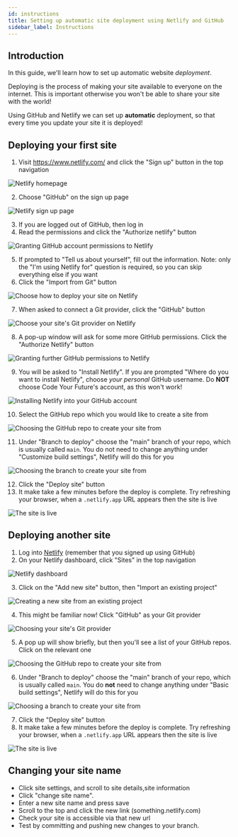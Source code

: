 ```yaml
---
id: instructions
title: Setting up automatic site deployment using Netlify and GitHub
sidebar_label: Instructions
---
```


## Introduction

In this guide, we'll learn how to set up automatic website _deployment_.

Deploying is the process of making your site available to everyone on the internet. This is important otherwise you won't be able to share your site with the world!

Using GitHub and Netlify we can set up **automatic** deployment, so that every time you update your site it is deployed!

## Deploying your first site

1. Visit https://www.netlify.com/ and click the "Sign up" button in the top navigation

![Netlify homepage](../assets/first-site/01-netlify-homepage.png)

2. Choose "GitHub" on the sign up page

![Netlify sign up page](../assets/first-site/02-netlify-signup.png)

3. If you are logged out of GitHub, then log in
4. Read the permissions and click the "Authorize netlify" button

![Granting GitHub account permissions to Netlify](../assets/first-site/03-github-account-permissions.png)

5. If prompted to "Tell us about yourself", fill out the information. Note: only the "I'm using Netlify for" question is required, so you can skip everything else if you want
6. Click the "Import from Git" button

![Choose how to deploy your site on Netlify](../assets/first-site/04-deploy-first-project.png)

7. When asked to connect a Git provider, click the "GitHub" button

![Choose your site's Git provider on Netlify](../assets/first-site/05-git-provider.png)

8. A pop-up window will ask for some more GitHub permissions. Click the "Authorize Netlify" button

![Granting further GitHub permissions to Netlify](../assets/first-site/06-github-further-permissions.png)

9. You will be asked to "Install Netlify". If you are prompted "Where do you want to install Netlify", choose _your personal_ GitHub username. Do **NOT** choose Code Your Future's account, as this won't work!

![Installing Netlify into your GitHub account](../assets/first-site/07-install-netlify.png)

10. Select the GitHub repo which you would like to create a site from

![Choosing the GitHub repo to create your site from](../assets/first-site/08-choose-repo.png)

11. Under "Branch to deploy" choose the "main" branch of your repo, which is usually called `main`. You do not need to change anything under "Customize build settings", Netlify will do this for you

![Choosing the branch to create your site from](../assets/first-site/09-choose-branch.png)

12. Click the "Deploy site" button
13. It make take a few minutes before the deploy is complete. Try refreshing your browser, when a `.netlify.app` URL appears then the site is live

![The site is live](../assets/first-site/10-site-is-live.png)

## Deploying another site

1. Log into [Netlify](https://www.netlify.com/) (remember that you signed up using GitHub)
2. On your Netlify dashboard, click "Sites" in the top navigation

![Netlify dashboard](../assets/another-site/01-netlify-dashboard.png)

3. Click on the "Add new site" button, then "Import an existing project"

![Creating a new site from an existing project](../assets/another-site/02-sites-page.png)

4. This might be familiar now! Click "GitHub" as your Git provider

![Choosing your site's Git provider](../assets/another-site/03-git-provider.png)

5. A pop up will show briefly, but then you'll see a list of your GitHub repos. Click on the relevant one

![Choosing the GitHub repo to create your site from](../assets/another-site/04-choose-repo.png)

6. Under "Branch to deploy" choose the "main" branch of your repo, which is usually called `main`. You do **not** need to change anything under "Basic build settings", Netlify will do this for you

![Choosing a branch to create your site from](../assets/another-site/05-choose-branch.png)

7. Click the "Deploy site" button
8. It make take a few minutes before the deploy is complete. Try refreshing your browser, when a `.netlify.app` URL appears then the site is live

<!-- 06-site-is-live.png -->

![The site is live](../assets/another-site/06-site-is-live.png)

## Changing your site name

- Click site settings, and scroll to site details,site information
- Click "change site name".
- Enter a new site name and press save
- Scroll to the top and click the new link (something.netlify.com)
- Check your site is accessible via that new url
- Test by committing and pushing new changes to your branch.
